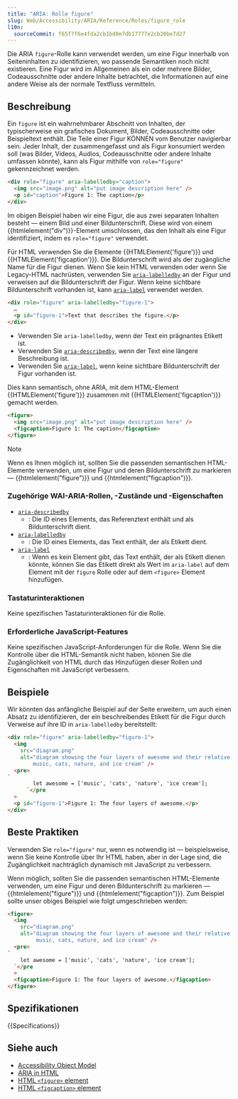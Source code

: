 ```yaml
---
title: "ARIA: Rolle figure"
slug: Web/Accessibility/ARIA/Reference/Roles/figure_role
l10n:
  sourceCommit: f65f7f6e4fda2cb1bd0e7db17777e2cb20be7d27
---
```


Die ARIA `figure`-Rolle kann verwendet werden, um eine Figur innerhalb von Seiteninhalten zu identifizieren, wo passende Semantiken noch nicht existieren. Eine Figur wird im Allgemeinen als ein oder mehrere Bilder, Codeausschnitte oder andere Inhalte betrachtet, die Informationen auf eine andere Weise als der normale Textfluss vermitteln.

## Beschreibung

Ein `figure` ist ein wahrnehmbarer Abschnitt von Inhalten, der typischerweise ein grafisches Dokument, Bilder, Codeausschnitte oder Beispieltext enthält. Die Teile einer Figur KÖNNEN vom Benutzer navigierbar sein. Jeder Inhalt, der zusammengefasst und als Figur konsumiert werden soll (was Bilder, Videos, Audios, Codeausschnitte oder andere Inhalte umfassen könnte), kann als Figur mithilfe von `role="figure"` gekennzeichnet werden.

```html
<div role="figure" aria-labelledby="caption">
  <img src="image.png" alt="put image description here" />
  <p id="caption">Figure 1: The caption</p>
</div>
```

Im obigen Beispiel haben wir eine Figur, die aus zwei separaten Inhalten besteht — einem Bild und einer Bildunterschrift. Diese wird von einem {{htmlelement("div")}}-Element umschlossen, das den Inhalt als eine Figur identifiziert, indem es `role="figure"` verwendet.

Für HTML verwenden Sie die Elemente {{HTMLElement('figure')}} und {{HTMLElement('figcaption')}}. Die Bildunterschrift wird als der zugängliche Name für die Figur dienen. Wenn Sie kein HTML verwenden oder wenn Sie Legacy-HTML nachrüsten, verwenden Sie [`aria-labelledby`](/de/docs/Web/Accessibility/ARIA/Reference/Attributes/aria-labelledby) an der Figur und verweisen auf die Bildunterschrift der Figur.
Wenn keine sichtbare Bildunterschrift vorhanden ist, kann [`aria-label`](/de/docs/Web/Accessibility/ARIA/Reference/Attributes/aria-label) verwendet werden.

```html
<div role="figure" aria-labelledby="figure-1">
  …
  <p id="figure-1">Text that describes the figure.</p>
</div>
```

- Verwenden Sie `aria-labelledby`, wenn der Text ein prägnantes Etikett ist.
- Verwenden Sie [`aria-describedby`](/de/docs/Web/Accessibility/ARIA/Reference/Attributes/aria-describedby), wenn der Text eine längere Beschreibung ist.
- Verwenden Sie [`aria-label`](/de/docs/Web/Accessibility/ARIA/Reference/Attributes/aria-label), wenn keine sichtbare Bildunterschrift der Figur vorhanden ist.

Dies kann semantisch, ohne ARIA, mit dem HTML-Element {{HTMLElement('figure')}} zusammen mit {{HTMLElement('figcaption')}} gemacht werden.

```html
<figure>
  <img src="image.png" alt="put image description here" />
  <figcaption>Figure 1: The caption</figcaption>
</figure>
```

> [!NOTE]
> Wenn es Ihnen möglich ist, sollten Sie die passenden semantischen HTML-Elemente verwenden, um eine Figur und deren Bildunterschrift zu markieren — {{htmlelement("figure")}} und {{htmlelement("figcaption")}}.

### Zugehörige WAI-ARIA-Rollen, -Zustände und -Eigenschaften

- [`aria-describedby`](/de/docs/Web/Accessibility/ARIA/Reference/Attributes/aria-describedby)
  - : Die ID eines Elements, das Referenztext enthält und als Bildunterschrift dient.
- [`aria-labelledby`](/de/docs/Web/Accessibility/ARIA/Reference/Attributes/aria-labelledby)
  - : Die ID eines Elements, das Text enthält, der als Etikett dient.
- [`aria-label`](/de/docs/Web/Accessibility/ARIA/Reference/Attributes/aria-label)
  - : Wenn es kein Element gibt, das Text enthält, der als Etikett dienen könnte, können Sie das Etikett direkt als Wert im `aria-label` auf dem Element mit der `figure` Rolle oder auf dem `<figure>` Element hinzufügen.

### Tastaturinteraktionen

Keine spezifischen Tastaturinteraktionen für die Rolle.

### Erforderliche JavaScript-Features

Keine spezifischen JavaScript-Anforderungen für die Rolle. Wenn Sie die Kontrolle über die HTML-Semantik nicht haben, können Sie die Zugänglichkeit von HTML durch das Hinzufügen dieser Rollen und Eigenschaften mit JavaScript verbessern.

## Beispiele

Wir könnten das anfängliche Beispiel auf der Seite erweitern, um auch einen Absatz zu identifizieren, der ein beschreibendes Etikett für die Figur durch Verweise auf ihre ID in `aria-labelledby` bereitstellt:

```html
<div role="figure" aria-labelledby="figure-1">
  <img
    src="diagram.png"
    alt="diagram showing the four layers of awesome and their relative priority order —
        music, cats, nature, and ice cream" />
  <pre>
`
        let awesome = ['music', 'cats', 'nature', 'ice cream'];
      `</pre
  >
  <p id="figure-1">Figure 1: The four layers of awesome.</p>
</div>
```

## Beste Praktiken

Verwenden Sie `role="figure"` nur, wenn es notwendig ist — beispielsweise, wenn Sie keine Kontrolle über Ihr HTML haben, aber in der Lage sind, die Zugänglichkeit nachträglich dynamisch mit JavaScript zu verbessern.

Wenn möglich, sollten Sie die passenden semantischen HTML-Elemente verwenden, um eine Figur und deren Bildunterschrift zu markieren — {{htmlelement("figure")}} und {{htmlelement("figcaption")}}. Zum Beispiel sollte unser obiges Beispiel wie folgt umgeschrieben werden:

```html
<figure>
  <img
    src="diagram.png"
    alt="diagram showing the four layers of awesome and their relative priority order —
         music, cats, nature, and ice cream" />
  <pre>
`
    let awesome = ['music', 'cats', 'nature', 'ice cream'];
  `</pre
  >
  <figcaption>Figure 1: The four layers of awesome.</figcaption>
</figure>
```

## Spezifikationen

{{Specifications}}

## Siehe auch

- [Accessibility Object Model](https://wicg.github.io/aom/spec/)
- [ARIA in HTML](https://w3c.github.io/html-aria/)
- [HTML `<figure>` element](/de/docs/Web/HTML/Element/figure)
- [HTML `<figcaption>` element](/de/docs/Web/HTML/Element/figcaption)
